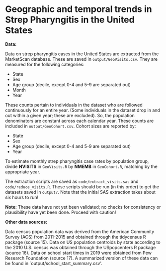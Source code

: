 # Geographic and temporal trends in Strep Pharyngitis in the United States

__Data:__ 

Data on strep pharyngitis cases in the United States are extracted from the MarketScan database. These are saved in `output/GeoVisits.csv`. They are measured for the following categories: 

- State
- Sex 
- Age group (decile, except 0-4 and 5-9 are separated out) 
- Month 
- Year 

These counts pertain to individuals in the dataset who are followed continuously for an entire year. (Some individuals in the dataset drop in and out within a given year; these are excluded). So, the population denominators are constant across each calendar year. These counts are included in `output/GeoCohort.csv`. Cohort sizes are reported by: 

- State
- Sex 
- Age group (decile, except 0-4 and 5-9 are separated out) 
- Year 

To estimate monthly strep pharyngitis case rates by population group, divide __NVISITS__ in `GeoVisits.R` by __NMEMB__ in `GeoCohort.R`, matching by the appropriate year. 

The extraction scripts are saved as `code/extract_visits.sas` and `code/reduce_visits.R`. These scripts should be run (in this order) to get the datasets saved in `output/`. Note that the initial SAS extraction takes about six hours to run! 

__Note:__ These data have not yet been validated; no checks for consistency or plausibility have yet been done. Proceed with caution!

__Other data sources:__

Data census population data was derived from the American Community Survey (ACS) from 2011-2015 and obtained through the tidycensus R package (source 15). Data on US population centroids by state according to the 2010 U.S. census was obtained through the USpopcenters R package (source 16). Data on school start times in 2019 were obtained from Pew Research Foundation (source 17). A summarized version of these data can be found in `output/school_start_summary.csv'.

 
